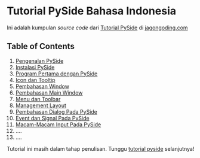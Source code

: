 # Tutorial PySide Bahasa Indonesia

Ini adalah kumpulan *source code* dari [Tutorial PySide](https://jagongoding.com/blog?tag=Pyside) di [jagongoding.com](https://jagongoding.com)

## Table of Contents
1. [Pengenalan PySide](https://jagongoding.com/blog/post/pengenalan-pyside)
2. [Instalasi PySide](https://jagongoding.com/blog/post/instalasi-pyside)
3. [Program Pertama dengan PySide](https://jagongoding.com/blog/post/program-pertama-dengan-pyside)
4. [Icon dan Tooltip](https://jagongoding.com/blog/post/icon-dan-tooltip-pada-pyside)
5. [Pembahasan Window](https://jagongoding.com/blog/post/pembahasan-window-pada-pyside)
6. [Pembahasan Main Window](https://jagongoding.com/blog/post/pembahasan-main-window-pada-pyside)
7. [Menu dan Toolbar](https://jagongoding.com/blog/post/menu-dan-toolbars-pada-pyside)
8. [Management Layout](https://jagongoding.com/blog/post/management-layout-pada-pyside)
9. [Pembahasan Dialog Pada PySide](https://jagongoding.com/blog/post/pembahasan-dialog-pada-pyside)
10. [Event dan Signal Pada PySide](https://jagongoding.com/blog/post/event-dan-signals-pada-pyside)
11. [Macam-Macam Input Pada PySide](https://jagongoding.com/blog/post/macam-macam-input-pada-pyside)
12. ....
13. ....

Tutorial ini masih dalam tahap penulisan. Tunggu [tutorial pyside](https://jagongoding.com/blog?tag=Pyside) selanjutnya!
